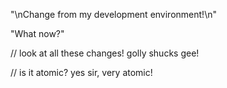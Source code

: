 "\nChange from my development environment!\n"

"What now?"

// look at all these changes! golly shucks gee!

// is it atomic? yes sir, very atomic!